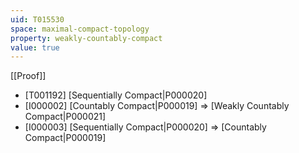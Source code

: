 ```yaml
---
uid: T015530
space: maximal-compact-topology
property: weakly-countably-compact
value: true
---
```

[[Proof]]

* [T001192] [Sequentially Compact|P000020]
* [I000002] [Countably Compact|P000019] => [Weakly Countably Compact|P000021]
* [I000003] [Sequentially Compact|P000020] => [Countably Compact|P000019]

